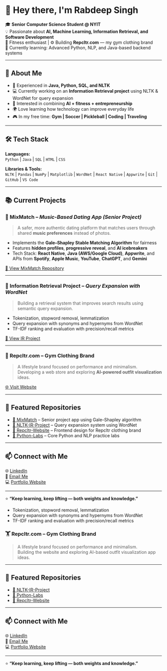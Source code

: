 # 👋 Hey there, I'm Rabdeep Singh

🎓 **Senior Computer Science Student @ NYIT**  
💡 Passionate about **AI, Machine Learning, Information Retrieval, and Software Development**  
💪 Fitness enthusiast | ⚙️ Building **Repcltr.com** — my gym clothing brand  
📍 Currently learning: Advanced Python, NLP, and Java-based backend systems  

---

## 🚀 About Me
- 🧠 Experienced in **Java, Python, SQL, and NLTK**
- 💻 Currently working on an **Information Retrieval project** using NLTK & WordNet for query expansion  
- 🧩 Interested in combining **AI + fitness + entrepreneurship**
- 🌍 Love learning how technology can improve everyday life  
- 🎮 In my free time: **Gym | Soccer | Pickleball | Coding | Traveling**

---

## 🛠️ Tech Stack
**Languages:**  
`Python` | `Java` | `SQL` | `HTML` | `CSS`  

**Libraries & Tools:**  
`NLTK` | `Pandas` | `NumPy` | `Matplotlib` | `WordNet` | `React Native` | `Appwrite` | `Git` | `GitHub` | `VS Code`

---

## 📚 Current Projects

### 🎵 MixMatch – *Music-Based Dating App (Senior Project)*
> A safer, more authentic dating platform that matches users through shared **music preferences** instead of photos.

- Implements the **Gale–Shapley Stable Matching Algorithm** for fairness  
- Features **hidden profiles**, **progressive reveal**, and **AI icebreakers**  
- Tech Stack: **React Native**, **Java (AWS/Google Cloud)**, **Appwrite**, and APIs from **Spotify**, **Apple Music**, **YouTube**, **ChatGPT**, and **Gemini**  

[🔗 View MixMatch Repository](https://github.com/YOUR-USERNAME/MixMatch)

---

### 🧠 Information Retrieval Project – *Query Expansion with WordNet*
> Building a retrieval system that improves search results using semantic query expansion.

- Tokenization, stopword removal, lemmatization  
- Query expansion with synonyms and hypernyms from WordNet  
- TF-IDF ranking and evaluation with precision/recall metrics  

[🔗 View IR Project](https://github.com/YOUR-USERNAME/NLTK-IR-Project)

---

### 👕 Repcltr.com – Gym Clothing Brand
> A lifestyle brand focused on performance and minimalism.  
Developing a web store and exploring **AI-powered outfit visualization** ideas.

[🌐 Visit Website](https://repcltr.com)

---

## 🧩 Featured Repositories
- [🎵 MixMatch](https://github.com/YOUR-USERNAME/MixMatch) – Senior project app using Gale–Shapley algorithm  
- [🧠 NLTK-IR-Project](https://github.com/YOUR-USERNAME/NLTK-IR-Project) – Query expansion system using WordNet  
- [👕 Repcltr-Website](https://github.com/YOUR-USERNAME/Repcltr-Website) – Frontend design for Repcltr clothing brand  
- [💬 Python-Labs](https://github.com/YOUR-USERNAME/Python-Labs) – Core Python and NLP practice labs  

---

## 📫 Connect with Me
🌐 [LinkedIn](https://linkedin.com/in/YOUR-LINK)  
📧 [Email Me](mailto:YOUR-EMAIL@gmail.com)  
💻 [Portfolio Website](https://repcltr.com)

---

⭐ **“Keep learning, keep lifting — both weights and knowledge.”**

- Tokenization, stopword removal, lemmatization  
- Query expansion with synonyms and hypernyms from WordNet  
- TF-IDF ranking and evaluation with precision/recall metrics  

### 🏋️ Repcltr.com – Gym Clothing Brand
> A lifestyle brand focused on performance and minimalism.  
Building the website and exploring AI-based outfit visualization app ideas.

---

## 🧩 Featured Repositories
- [🧠 NLTK-IR-Project](https://github.com/YOUR-USERNAME/NLTK-IR-Project)
- [💬 Python-Labs](https://github.com/YOUR-USERNAME/Python-Labs)
- [👕 Repcltr-Website](https://github.com/YOUR-USERNAME/Repcltr-Website)

---

## 📫 Connect with Me
🌐 [LinkedIn](https://linkedin.com/in/YOUR-LINK)  
📧 [Email Me](mailto:YOUR-EMAIL@gmail.com)  
💻 [Portfolio Website](https://repcltr.com)

---

⭐ **“Keep learning, keep lifting — both weights and knowledge.”**
